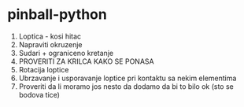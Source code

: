 # pinball-python

1. Loptica - kosi hitac
2. Napraviti okruzenje
3. Sudari + ograniceno kretanje
4. PROVERITI ZA KRILCA KAKO SE PONASA
5. Rotacija loptice
6. Ubrzavanje i usporavanje loptice pri kontaktu sa nekim elementima
7. Proveriti da li moramo jos nesto da dodamo da bi to bilo ok (sto se bodova tice)
